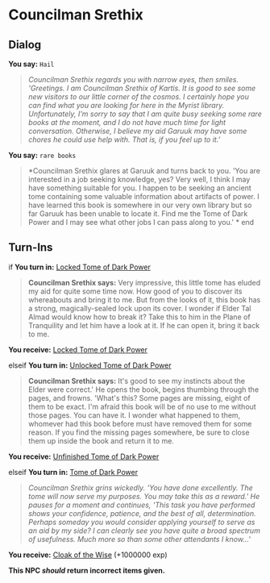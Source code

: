 # Councilman Srethix

## Dialog

**You say:** `Hail`



>*Councilman Srethix regards you with narrow eyes, then smiles. 'Greetings. I am Councilman Srethix of Kartis. It is good to see some new visitors to our little corner of the cosmos. I certainly hope you can find what you are looking for here in the Myrist library. Unfortunately, I'm sorry to say that I am quite busy seeking some rare books at the moment, and I do not have much time for light conversation. Otherwise, I believe my aid Garuuk may have some chores he could use help with. That is, if you feel up to it.'*

**You say:** `rare books`



>*Councilman Srethix glares at Garuuk and turns back to you. 'You are interested in a job seeking knowledge, yes? Very well, I think I may have something suitable for you. I happen to be seeking an ancient tome containing some valuable information about artifacts of power. I have learned this book is somewhere in our very own library but so far Garuuk has been unable to locate it. Find me the Tome of Dark Power and I may see what other jobs I can pass along to you.' *
end

## Turn-Ins



if **You turn in:** [Locked Tome of Dark Power](/item/28741)


>**Councilman Srethix says:** Very impressive, this little tome has eluded my aid for quite some time now. How good of you to discover its whereabouts and bring it to me. But from the looks of it, this book has a strong, magically-sealed lock upon its cover. I wonder if Elder Tal Almad would know how to break it? Take this to him in the Plane of Tranquility and let him have a look at it. If he can open it, bring it back to me.


 **You receive:**  [Locked Tome of Dark Power](/item/28741) 

elseif **You turn in:** [Unlocked Tome of Dark Power](/item/28742)


>**Councilman Srethix says:** It's good to see my instincts about the Elder were correct.' He opens the book, begins thumbing through the pages, and frowns. 'What's this? Some pages are missing, eight of them to be exact. I'm afraid this book will be of no use to me without those pages. You can have it. I wonder what happened to them, whomever had this book before must have removed them for some reason. If you find the missing pages somewhere, be sure to close them up inside the book and return it to me.


 **You receive:**  [Unfinished Tome of Dark Power](/item/17182) 

elseif **You turn in:** [Tome of Dark Power](/item/28746)


>*Councilman Srethix grins wickedly. 'You have done excellently. The tome will now serve my purposes. You may take this as a reward.' He pauses for a moment and continues, 'This task you have performed shows your confidence, patience, and the best of all, determination. Perhaps someday you would consider applying yourself to serve as an aid by my side? I can clearly see you have quite a broad spectrum of usefulness. Much more so than some other attendants I know...'*





 **You receive:**  [Cloak of the Wise](/item/15790) (+1000000 exp)

**This NPC *should* return incorrect items given.**





